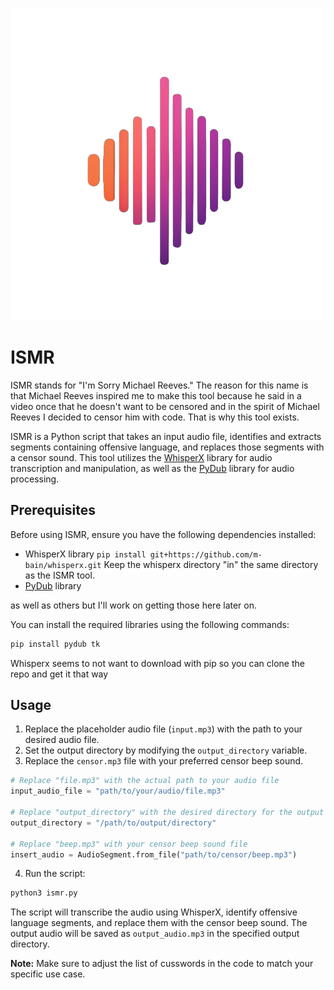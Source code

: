 ![ISMR Logo](https://raw.githubusercontent.com/claudchereji/ismr/main/ISMR_500x500.png)


# ISMR
ISMR stands for "I'm Sorry Michael Reeves." The reason for this name is that Michael Reeves inspired me to make this tool because he said in a video once
that he doesn't want to be censored and in the spirit of Michael Reeves I decided to censor him with code. That is why this tool exists. 



ISMR is a Python script that takes an input audio file, identifies and extracts segments containing offensive language, and replaces those segments with a censor sound. This tool utilizes the [WhisperX](https://github.com/example/whisperx) library for audio transcription and manipulation, as well as the [PyDub](https://github.com/jiaaro/pydub) library for audio processing.

## Prerequisites

Before using ISMR, ensure you have the following dependencies installed:

- WhisperX library
  ```pip install git+https://github.com/m-bain/whisperx.git```
  Keep the whisperx directory "in" the same directory as the ISMR tool.
- [PyDub](https://github.com/jiaaro/pydub) library

as well as others but I'll work on getting those here later on.

You can install the required libraries using the following commands:

```bash
pip install pydub tk
```

Whisperx seems to not want to download with pip so you can clone the repo and get it that way

## Usage

1. Replace the placeholder audio file (`input.mp3`) with the path to your desired audio file.
2. Set the output directory by modifying the `output_directory` variable.
3. Replace the `censor.mp3` file with your preferred censor beep sound.

```python
# Replace "file.mp3" with the actual path to your audio file
input_audio_file = "path/to/your/audio/file.mp3"

# Replace "output_directory" with the desired directory for the output JSON file
output_directory = "/path/to/output/directory"

# Replace "beep.mp3" with your censor beep sound file
insert_audio = AudioSegment.from_file("path/to/censor/beep.mp3")
```

4. Run the script:

```bash
python3 ismr.py
```

The script will transcribe the audio using WhisperX, identify offensive language segments, and replace them with the censor beep sound. The output audio will be saved as `output_audio.mp3` in the specified output directory.

**Note:** Make sure to adjust the list of cusswords in the code to match your specific use case.
